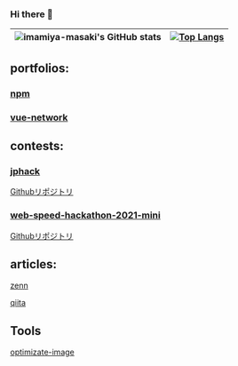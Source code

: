 ### Hi there 👋

| ![imamiya-masaki's GitHub stats](https://github-readme-stats.vercel.app/api?username=imamiya-masaki&show_icons=true) |[![Top Langs](https://github-readme-stats.vercel.app/api/top-langs/?username=imamiya-masaki&langs_count=4)](https://github.com/imamiya-masaki/github-readme-stats)|
| ------------- | ------------- |
## portfolios:

### [npm](https://www.npmjs.com/~imamiya-masaki)
### [vue-network](https://github.com/imamiya-masaki/vue-network)

## contests:

### [jphack](https://jphacks.com/2020/result/finalist/)

[Githubリポジトリ](https://github.com/jphacks/B_2004)

### [web-speed-hackathon-2021-mini](https://github.com/CyberAgentHack/web-speed-hackathon-2021-leaderboard)

[Githubリポジトリ](https://github.com/imamiya-masaki/web-speed-hackathon-2021-private)

## articles:

[zenn](https://zenn.dev/anpan)

[qiita](https://qiita.com/imachan567)

<!--
**imamiya-masaki/imamiya-masaki** is a ✨ _special_ ✨ repository because its `README.md` (this file) appears on your GitHub profile.

Here are some ideas to get you started:

- 🔭 I’m currently working on ...
- 🌱 I’m currently learning ...
- 👯 I’m looking to collaborate on ...
- 🤔 I’m looking for help with ...
- 💬 Ask me about ...
- 📫 How to reach me: ...
- 😄 Pronouns: ...
- ⚡ Fun fact: ...
-->

## Tools

[optimizate-image](https://github.com/imamiya-masaki/optimizate-image)
